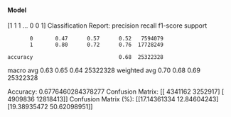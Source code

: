 #### Model
[1 1 1 ... 0 0 1]
Classification Report:
              precision    recall  f1-score   support

           0       0.47      0.57      0.52   7594079
           1       0.80      0.72      0.76  17728249

    accuracy                           0.68  25322328
   macro avg       0.63      0.65      0.64  25322328
weighted avg       0.70      0.68      0.69  25322328

Accuracy: 0.6776460284378277
Confusion Matrix:
[[ 4341162  3252917]
 [ 4909836 12818413]]
Confusion Matrix (%):
[[17.14361334 12.84604243]
 [19.38935472 50.62098951]]
